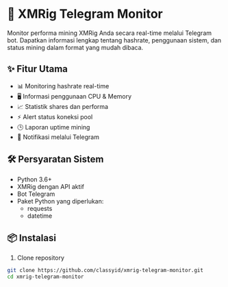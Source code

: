 # 🤖 XMRig Telegram Monitor

Monitor performa mining XMRig Anda secara real-time melalui Telegram bot. Dapatkan informasi lengkap tentang hashrate, penggunaan sistem, dan status mining dalam format yang mudah dibaca.

## ✨ Fitur Utama

- 📊 Monitoring hashrate real-time
- 🖥️ Informasi penggunaan CPU & Memory
- 📈 Statistik shares dan performa
- ⚡ Alert status koneksi pool
- 🕒 Laporan uptime mining
- 📱 Notifikasi melalui Telegram

## 🛠️ Persyaratan Sistem

- Python 3.6+
- XMRig dengan API aktif
- Bot Telegram
- Paket Python yang diperlukan:
  - requests
  - datetime

## 📦 Instalasi

1. Clone repository
```bash
git clone https://github.com/classyid/xmrig-telegram-monitor.git
cd xmrig-telegram-monitor
